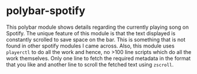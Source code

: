 # polybar-spotify

This polybar module shows details regarding the currently playing song on Spotify. The unique feature of this module is that the text displayed is constantly scrolled to save space on the bar. This is something that is not found in other spotify modules I came across. Also, this module uses `playerctl` to do all the work and hence, no >100 line scripts which do all the work themselves. Only one line to fetch the required metadata in the format that you like and another line to scroll the fetched text using `zscroll`.